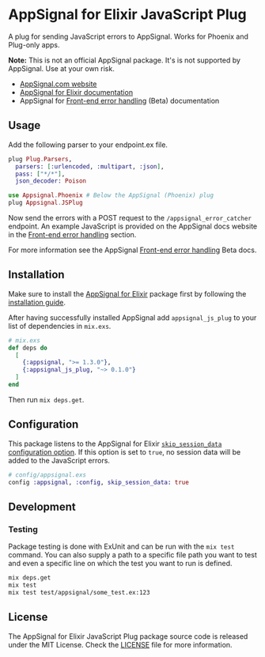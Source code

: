 # AppSignal for Elixir JavaScript Plug

A plug for sending JavaScript errors to AppSignal. Works for Phoenix and
Plug-only apps.

**Note:** This is not an official AppSignal package. It's is not supported by
AppSignal. Use at your own risk.

- [AppSignal.com website](https://appsignal.com/)
- [AppSignal for Elixir documentation](http://docs.appsignal.com/elixir/)
- AppSignal for [Front-end error handling] (Beta) documentation

## Usage

Add the following parser to your endpoint.ex file.

```elixir
plug Plug.Parsers,
  parsers: [:urlencoded, :multipart, :json],
  pass: ["*/*"],
  json_decoder: Poison

use Appsignal.Phoenix # Below the AppSignal (Phoenix) plug
plug Appsignal.JSPlug
```

Now send the errors with a POST request to the `/appsignal_error_catcher`
endpoint. An example JavaScript is provided on the AppSignal docs website in
the [Front-end error handling] section.

For more information see the AppSignal [Front-end error handling] Beta docs.

## Installation

Make sure to install the [AppSignal for Elixir] package first by following the
[installation guide].

After having successfully installed AppSignal add `appsignal_js_plug` to your
list of dependencies in `mix.exs`.

```elixir
# mix.exs
def deps do
  [
    {:appsignal, ">= 1.3.0"},
    {:appsignal_js_plug, "~> 0.1.0"}
  ]
end
```

Then run `mix deps.get`.

## Configuration

This package listens to the AppSignal for Elixir [`skip_session_data`
configuration option]. If this option is set to `true`, no session data will be
added to the JavaScript errors.

```elixir
# config/appsignal.exs
config :appsignal, :config, skip_session_data: true
```

## Development

### Testing

Package testing is done with ExUnit and can be run with the `mix test` command.
You can also supply a path to a specific file path you want to test and even a
specific line on which the test you want to run is defined.

```sh
mix deps.get
mix test
mix test test/appsignal/some_test.ex:123
```

## License

The AppSignal for Elixir JavaScript Plug package source code is released under
the MIT License. Check the [LICENSE](LICENSE) file for more information.

[AppSignal for Elixir]: https://github.com/appsignal/appsignal-elixir
[installation guide]: https://docs.appsignal.com/elixir/installation.html
[Front-end error handling]: https://docs.appsignal.com/front-end/error-handling.html
[`skip_session_data` configuration option]: https://docs.appsignal.com/elixir/configuration/options.html#appsignal_skip_session_data-skip_session_data
